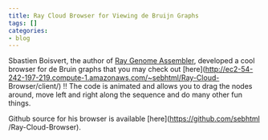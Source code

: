```yaml
---
title: Ray Cloud Browser for Viewing de Bruijn Graphs
tags: []
categories:
- blog
---
```

Sbastien Boisvert, the author of [Ray Genome
Assembler](http://denovoassembler.sourceforge.net/), developed a cool browser
for de Bruin graphs that you may check out
[here](http://ec2-54-242-197-219.compute-1.amazonaws.com/~sebhtml/Ray-Cloud-
Browser/client/) !! The code is animated and allows you to drag the nodes
around, move left and right along the sequence and do many other fun things.
<!--more-->

Github source for his browser is available [here](https://github.com/sebhtml
/Ray-Cloud-Browser).

